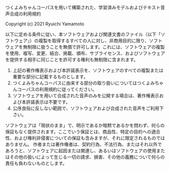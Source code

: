 つくよみちゃんコーパスを用いて構築された、学習済みモデルおよびテキスト音声合成の利用規約

Copyright (c) 2021 Ryuichi Yamamoto

以下に定める条件に従い、本ソフトウェアおよび関連文書のファイル（以下「ソフトウェア」）の複製を取得するすべての人に対し、非商用目的に限り、ソフトウェアを無制限に扱うことを無償で許可します。これには、ソフトウェアの複製を使用、複写、変更、結合、掲載、頒布、サブライセンス、およびソフトウェアを提供する相手に同じことを許可する権利も無制限に含まれます。

1. 上記の著作権表示および本許諾表示を、ソフトウェアのすべての複製または重要な部分に記載するものとします。
2. つくよみちゃんコーパスに由来する部分の取り扱いについてはつくよみちゃんコーパスの利用規約に従ってください。
3. ソフトウェアを用いて合成された音声のみを公開する場合は、著作権表示および本許諾表示は不要です。
4. 公序良俗に反しない範囲で、ソフトウェアおよび合成された音声をご利用下さい。

ソフトウェアは「現状のまま」で、明示であるか暗黙であるかを問わず、何らの保証もなく提供されます。ここでいう保証とは、商品性、特定の目的への適合性、および権利非侵害についての保証も含みますが、それに限定されるものではありません。 作者または著作権者は、契約行為、不法行為、またはそれ以外であろうと、ソフトウェアに起因または関連し、あるいはソフトウェアの使用またはその他の扱いによって生じる一切の請求、損害、その他の義務について何らの責任も負わないものとします。
